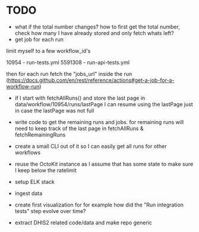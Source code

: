 # TODO

- what if the total number changes? how to first get the total number, check
  how many I have already stored and only fetch whats left?
- get job for each run

limit myself to a few workflow_id's

10954 - run-tests.yml
5591308 - run-api-tests.yml

then for each run fetch the "jobs_url" inside the run
(https://docs.github.com/en/rest/reference/actions#get-a-job-for-a-workflow-run)

- if I start with fetchAllRuns() and store the last page in data/workflow/10954/runs/lastPage
  I can resume using the lastPage just in case the lastPage was not full

- write code to get the remaining runs and jobs. for remaining runs will need to
  keep track of the last page in fetchAllRuns & fetchRemainingRuns
- create a small CLI out of it so I can easily get all runs for other workflows
- reuse the OctoKit instance as I assume that has some state to make sure I
  keep below the ratelimit
- setup ELK stack
- ingest data
- create first visualization for for example how did the "Run integration tests" step evolve over time?
- extract DHIS2 related code/data and make repo generic
